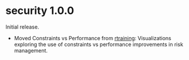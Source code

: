 # security 1.0.0

Initial release.

* Moved Constraints vs Performance from [rtraining](https://jabenninghoff.github.io/rtraining/): Visualizations exploring the use of constraints vs performance improvements in risk management.
